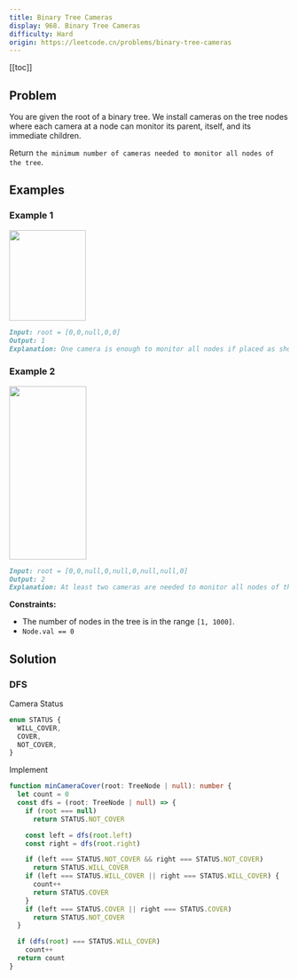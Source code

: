 ```yaml
---
title: Binary Tree Cameras
display: 968. Binary Tree Cameras
difficulty: Hard
origin: https://leetcode.cn/problems/binary-tree-cameras
---
```


[[toc]]

## Problem

You are given the root of a binary tree. We install cameras on the tree nodes where each camera at a node can monitor its parent, itself, and its immediate children.

Return `the minimum number of cameras needed to monitor all nodes of the tree`.

## Examples

### Example 1

<img alt="" src="https://assets.leetcode.com/uploads/2018/12/29/bst_cameras_01.png" style="width: 138px; height: 163px;" />

```md
Input: root = [0,0,null,0,0]
Output: 1
Explanation: One camera is enough to monitor all nodes if placed as shown.
```

### Example 2

<img alt="" src="https://assets.leetcode.com/uploads/2018/12/29/bst_cameras_02.png" style="width: 139px; height: 312px;" />

```md
Input: root = [0,0,null,0,null,0,null,null,0]
Output: 2
Explanation: At least two cameras are needed to monitor all nodes of the tree. The above image shows one of the valid configurations of camera placement.
```

**Constraints:**

- The number of nodes in the tree is in the range `[1, 1000]`.
- `Node.val == 0`

## Solution

### DFS

Camera Status

```ts
enum STATUS {
  WILL_COVER,
  COVER,
  NOT_COVER,
}
```

Implement

```ts
function minCameraCover(root: TreeNode | null): number {
  let count = 0
  const dfs = (root: TreeNode | null) => {
    if (root === null)
      return STATUS.NOT_COVER

    const left = dfs(root.left)
    const right = dfs(root.right)

    if (left === STATUS.NOT_COVER && right === STATUS.NOT_COVER)
      return STATUS.WILL_COVER
    if (left === STATUS.WILL_COVER || right === STATUS.WILL_COVER) {
      count++
      return STATUS.COVER
    }
    if (left === STATUS.COVER || right === STATUS.COVER)
      return STATUS.NOT_COVER
  }

  if (dfs(root) === STATUS.WILL_COVER)
    count++
  return count
}
```

